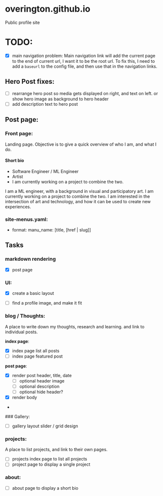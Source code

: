 # overington.github.io

Public profile site

# TODO:

- [x] main navigation problem:
    Main navigation link will add the current page to the end of current url, I want it to be the root url.
    To fix this, I need to add a `baseurl` to the config file, and then use that in the navigation links.

## Hero Post fixes:
- [ ] rearrange hero post so media gets displayed on right, and text on left.
    or show hero image as background to hero header
- [ ] add description text to hero post

## Post page:





### Front page:

Landing page. Objective is to give a quick overview of who I am, and what I do.


#### Short bio

- Software Engineer / ML Engineer
- Artist
- I am currently working on a project to combine the two.

I am a ML engineer, with a background in visual and participatory art. I am currently working on a project to combine the two. I am interested in the intersection of art and technology, and how it can be used to create new experiences.


### site-menus.yaml:
- format: manu_name: [title, [href | slug]]



## Tasks


### markdown rendering
- [x] post page


### UI:
- [x] create a basic layout
- [ ] find a profile image, and make it fit


### blog / Thoughts:

A place to write down my thoughts, research and learning. and link to individual posts.

**index page**:
- [x] index page list all posts
- [ ] index page featured post

**post page**:
- [x] render post header, title, date
    - [ ] optional header image
    - [ ] optional description
    - [ ] optional hide header?
- [x] render body
- 



### Gallery: 
- [ ] gallery layout slider / grid design

### projects:

A place to list projects, and link to their own pages.

- [ ] projects index page to list all projects
- [ ] project page to display a single project

### about:

- [ ] about page to display a short bio


